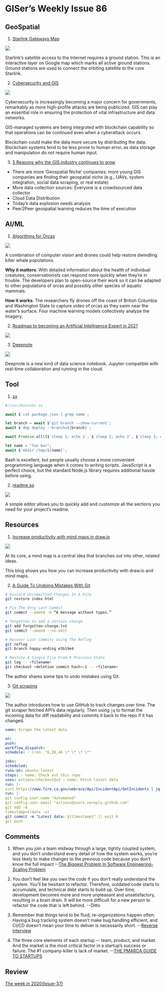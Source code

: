 # GISer’s Weekly Issue 86

## GeoSpatial

1. [Starlink Gateways Map](https://www.google.com/maps/d/viewer?mid=1H1x8jZs8vfjy60TvKgpbYs_grargieVw&ll=40.058265623117265%2C-94.8580045625&z=2)

![](https://camo.githubusercontent.com/2940c08c1200e978d09ca993bcedd3d271ec55860b609686915c05d098092050/68747470733a2f2f63646e2e6265656b6b612e636f6d2f626c6f67696d672f61737365742f3230323130342f6267323032313034323631332e6a7067)

Starlink’s satellite access to the Internet requires a ground station. This is an interactive layer on Google map which marks all active ground stations. Ground stations are used to connect the orbiting satellite to the core Starlink.

2. [Cybersecurity and GIS](https://www.gislounge.com/cybersecurity-and-gis/)

![](https://dashbouquet.com/static/b50fd1d655d92a423454b13712c5aabf/e43b5/blockchain-security1.png)

Cybersecurity is increasingly becoming a major concern for governments, remarkably as more high-profile attacks are being publicized. GIS can play an essential role in ensuring the protection of vital infrastructure and data networks.

GIS-managed systems are being integrated with blockchain capability so that operations can be continued even when a cyberattack occurs.

Blockchain could make the data more secure by distributing the data. Blockchain systems tend to be less prone to human error, as data storage and manipulation do not require human input.

3. [5 Reasons why the GIS industry continues to grow](https://www.gislounge.com/5-reasons-why-the-gis-industry-continues-to-grow/)

- There are more ‘Geospatial Niche’ companies: more young GIS companies are finding their geospatial niche (e.g., UAVs, system integration, social data scraping, or real estate)
- More data collection sources: Everyone is a crowdsourced data collector
- Cloud Data Distribution
- Today’s data explosion needs analysis
- Peer2Peer geospatial learning reduces the time of execution

## AI/ML

1. [Algorithms for Orcas](https://www.deeplearning.ai/the-batch/issue-92/)

![](https://info.deeplearning.ai/hs-fs/hubfs/WHALES600x338.gif?width=1200&upscale=true&name=WHALES600x338.gif)

A combination of computer vision and drones could help restore dwindling killer whale populations.

**Why it matters**: With detailed information about the health of individual creatures, conservationists can respond more quickly when they’re in trouble. The developers plan to open-source their work so it can be adapted to other populations of orcas and possibly other species of aquatic mammals.

**How it works**: The researchers fly drones off the coast of British Columbia and Washington State to capture video of orcas as they swim near the water’s surface. Four machine learning models collectively analyze the imagery.

2. [Roadmap to becoming an Artificial Intelligence Expert in 2021](https://github.com/AMAI-GmbH/AI-Expert-Roadmap)

![](https://github.com/AMAI-GmbH/AI-Expert-Roadmap/raw/main/images/datascience.svg)

3. [Deepnote](https://deepnote.com/)

![](https://gblobscdn.gitbook.com/assets%2F-M-KMVTgD55GYxoqfa9T%2F-MBsX-uB3MHfoQEalgUb%2F-MBsX52qaBCWl7rbf6X7%2FFrame%2050.png?alt=media&token=cc65e367-3641-47a6-a8e5-6618659e18dd)

Deepnote is a new kind of data science notebook. Jupyter-compatible with real-time collaboration and running in the cloud.

## Tool

1. [zx](https://github.com/google/zx)

```js
#!/usr/bin/env zx

await $`cat package.json | grep name`;

let branch = await $`git branch --show-current`;
await $`dep deploy --branch=${branch}`;

await Promise.all([$`sleep 1; echo 1`, $`sleep 2; echo 2`, $`sleep 3; echo 3`]);

let name = "foo bar";
await $`mkdir /tmp/${name}`;
```

Bash is excellent, but people usually choose a more convenient programming language when it comes to writing scripts. JavaScript is a perfect choice, but the standard Node.js library requires additional hassle before using.

2. [readme.so](https://readme.so/)

![](https://readme.so/screenshot.png)

A simple editor allows you to quickly add and customize all the sections you need for your project’s readme.

## Resources

1. [Increase productivity with mind maps in draw.io](https://drawio-app.com/increase-productivity-with-mind-maps-in-draw-io/)

![](https://drawio-app.com/wp-content/uploads/2020/06/2020-06-09-09.07.05.gif)

At its core, a mind map is a central idea that branches out into other, related ideas.

This blog shows you how you can increase productivity with draw.io and mind maps.

2. [A Guide To Undoing Mistakes With Git](https://www.smashingmagazine.com/2021/05/undoing-mistakes-git-part1/)

```sh
# Discard Uncommitted Changes In A File
git restore index.html

# Fix The Very Last Commit
git commit --amend -m “A message without typos.”

# forgotten to add a certain change
git add forgotten-change.txt
git commit --amend --no-edit

# Recover Lost Commits Using The Reflog
git reflog
git branch happy-ending e5b19e4

# Restore A Single File From A Previous State
git log -- <filename>
git checkout <deletion commit hash>~1 -- <filename>

```

The author shares some tips to undo mistakes using Git.

3. [Git scraping](https://simonwillison.net/2020/Oct/9/git-scraping/)

![](https://static.simonwillison.net/static/2020/git-scraping.png)

The author introduces how to use GitHub to track changes over time. The git scraper fetched API’s data regularly. Then using `jq` to format the incoming data for diff readability and commits it back to the repo if it has changed.

```yml
name: Scrape the latest data

on:
push:
workflow_dispatch:
schedule: - cron: "6,26,46 \* \* \* \*"

jobs:
scheduled:
runs-on: ubuntu-latest
steps: - name: Check out this repo
uses: actions/checkout@v2 - name: Fetch latest data
run: |-
curl https://www.fire.ca.gov/umbraco/Api/IncidentApi/GetIncidents | jq . > incidents.json - name: Commit and push if it changed
run: |-
git config user.name "Automated"
git config user.email "actions@users.noreply.github.com"
git add -A
timestamp=$(date -u)
git commit -m "Latest data: ${timestamp}" || exit 0
git push

```

## Comments

1.  When you join a team midway through a large, tightly coupled system, and you don’t understand every detail of how the system works, you’re less likely to make changes to the previous code because you don’t know the full impact
    --[The Biggest Problem In Software Engineering-Scaling Problem](https://www.ruanyifeng.com/blog/2021/05/scaling-problem.html)

2.  You don’t feel like you own the code if you don’t really understand the system. You’ll be hesitant to refactor. Therefore, outdated code starts to accumulate, and technical debt starts to build up. Over time, development becomes more and more unpleasant and unsatisfactory, resulting in a brain drain. It will be more difficult for a new person to refactor the code that is left behind.
    --Ditto

3.  Remember that things tend to be fluid; re-organizations happen often. Having a bug tracking system doesn’t make bug handling efficient, and CI/CD doesn’t mean your time to deliver is necessarily short.
    --[Reverse interview](https://github.com/viraptor/reverse-interview)

4.  The three core elements of each startup -- team, product, and market. And the market is the most critical factor in a startup’s success or failure. The #1 company-killer is lack of market.
    --[THE PMARCA GUIDE TO STARTUPS](https://pmarchive.com/guide_to_startups_part4.html)

## Review

[The week in 2020(Issue-37)](https://github.com/lkcozy/weekly/blob/master/docs/2020/issue-37.md)
